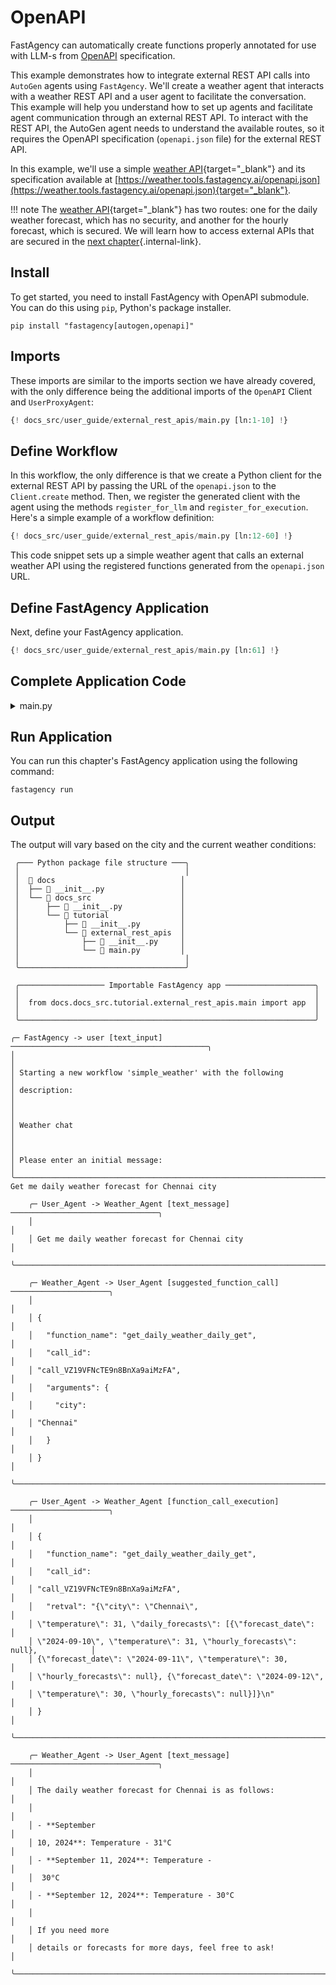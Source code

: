 # OpenAPI

FastAgency can automatically create functions properly annotated for use with LLM-s from [OpenAPI](https://swagger.io/specification/) specification.

This example demonstrates how to integrate external REST API calls into `AutoGen` agents using `FastAgency`. We'll create a weather agent that interacts with a weather REST API and a user agent to facilitate the conversation. This example will help you understand how to set up agents and facilitate agent communication through an external REST API. To interact with the REST API, the AutoGen agent needs to understand the available routes, so it requires the OpenAPI specification (`openapi.json` file) for the external REST API.

In this example, we'll use a simple [weather API](https://weather.tools.fastagency.ai/docs){target="_blank"} and its specification available at [https://weather.tools.fastagency.ai/openapi.json](https://weather.tools.fastagency.ai/openapi.json){target="_blank"}.

!!! note
    The [weather API](https://weather.tools.fastagency.ai/docs){target="_blank"} has two routes: one for the daily weather forecast, which has no security, and another for the hourly forecast, which is secured. We will learn how to access external APIs that are secured in the [next chapter](../security.md){.internal-link}.

## Install

To get started, you need to install FastAgency with OpenAPI submodule. You can do this using `pip`, Python's package installer.

```console
pip install "fastagency[autogen,openapi]"
```

## Imports
These imports are similar to the imports section we have already covered, with the only difference being the additional imports of the `OpenAPI` Client and `UserProxyAgent`:

```python
{! docs_src/user_guide/external_rest_apis/main.py [ln:1-10] !}
```

## Define Workflow

In this workflow, the only difference is that we create a Python client for the external REST API by passing the URL of the `openapi.json` to the `Client.create` method. Then, we register the generated client with the agent using the methods `register_for_llm` and `register_for_execution`. Here's a simple example of a workflow definition:

```python
{! docs_src/user_guide/external_rest_apis/main.py [ln:12-60] !}
```

This code snippet sets up a simple weather agent that calls an external weather API using the registered functions generated from the `openapi.json` URL.

## Define FastAgency Application

Next, define your FastAgency application.

```python
{! docs_src/user_guide/external_rest_apis/main.py [ln:61] !}
```

## Complete Application Code

<details>
<summary>main.py</summary>
```python
{! docs_src/user_guide/external_rest_apis/main.py !}
```
</details>


## Run Application

You can run this chapter's FastAgency application using the following command:

```console
fastagency run
```

## Output

The output will vary based on the city and the current weather conditions:

```console
 ╭─── Python package file structure ───╮
 │                                     │
 │  📁 docs                            │
 │  ├── 🐍 __init__.py                 │
 │  └── 📁 docs_src                    │
 │      ├── 🐍 __init__.py             │
 │      └── 📁 tutorial                │
 │          ├── 🐍 __init__.py         │
 │          └── 📁 external_rest_apis  │
 │              ├── 🐍 __init__.py     │
 │              └── 🐍 main.py         │
 │                                     │
 ╰─────────────────────────────────────╯

 ╭─────────────────── Importable FastAgency app ────────────────────╮
 │                                                                  │
 │  from docs.docs_src.tutorial.external_rest_apis.main import app  │
 │                                                                  │
 ╰──────────────────────────────────────────────────────────────────╯

╭─ FastAgency -> user [text_input] ────────────────────────────────────────────╮
│                                                                              │
│ Starting a new workflow 'simple_weather' with the following                  │
│ description:                                                                 │
│                                                                              │
│ Weather chat                                                                 │
│                                                                              │
│ Please enter an initial message:                                             │
╰──────────────────────────────────────────────────────────────────────────────╯
Get me daily weather forecast for Chennai city

    ╭─ User_Agent -> Weather_Agent [text_message] ─────────────────────────────────╮
    │                                                                              │
    │ Get me daily weather forecast for Chennai city                               │
    ╰──────────────────────────────────────────────────────────────────────────────╯

    ╭─ Weather_Agent -> User_Agent [suggested_function_call] ──────────────────────╮
    │                                                                              │
    │ {                                                                            │
    │   "function_name": "get_daily_weather_daily_get",                            │
    │   "call_id":                                                                 │
    │ "call_VZ19VFNcTE9n8BnXa9aiMzFA",                                             │
    │   "arguments": {                                                             │
    │     "city":                                                                  │
    │ "Chennai"                                                                    │
    │   }                                                                          │
    │ }                                                                            │
    ╰──────────────────────────────────────────────────────────────────────────────╯

    ╭─ User_Agent -> Weather_Agent [function_call_execution] ──────────────────────╮
    │                                                                              │
    │ {                                                                            │
    │   "function_name": "get_daily_weather_daily_get",                            │
    │   "call_id":                                                                 │
    │ "call_VZ19VFNcTE9n8BnXa9aiMzFA",                                             │
    │   "retval": "{\"city\": \"Chennai\",                                         │
    │ \"temperature\": 31, \"daily_forecasts\": [{\"forecast_date\":               │
    │ \"2024-09-10\", \"temperature\": 31, \"hourly_forecasts\": null},            │
    │ {\"forecast_date\": \"2024-09-11\", \"temperature\": 30,                     │
    │ \"hourly_forecasts\": null}, {\"forecast_date\": \"2024-09-12\",             │
    │ \"temperature\": 30, \"hourly_forecasts\": null}]}\n"                        │
    │ }                                                                            │
    ╰──────────────────────────────────────────────────────────────────────────────╯

    ╭─ Weather_Agent -> User_Agent [text_message] ─────────────────────────────────╮
    │                                                                              │
    │ The daily weather forecast for Chennai is as follows:                        │
    │                                                                              │
    │ - **September                                                                │
    │ 10, 2024**: Temperature - 31°C                                               │
    │ - **September 11, 2024**: Temperature -                                      │
    │  30°C                                                                        │
    │ - **September 12, 2024**: Temperature - 30°C                                 │
    │                                                                              │
    │ If you need more                                                             │
    │ details or forecasts for more days, feel free to ask!                        │
    ╰──────────────────────────────────────────────────────────────────────────────╯
```
